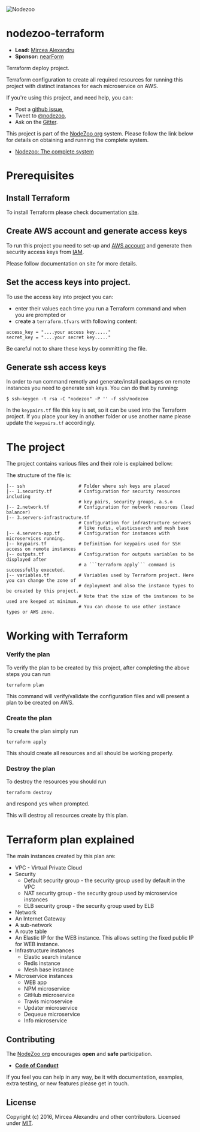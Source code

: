 ![Nodezoo][Logo]

# nodezoo-terraform

- __Lead:__ [Mircea Alexandru][Lead]
- __Sponsor:__ [nearForm][]


Terraform deploy project.

Terraform configuration to create all required resources for running this project with distinct instances for each microservice on AWS.

If you're using this project, and need help, you can:

- Post a [github issue][],
- Tweet to [@nodezoo][],
- Ask on the [Gitter][gitter-url].

This project is part of the [NodeZoo org][] system. Please follow the
link below for details on obtaining and running the complete system.

- [Nodezoo: The complete system][System]


# Prerequisites

## Install Terraform

To install Terraform please check documentation [site](https://www.terraform.io/intro/getting-started/install.html).

## Create AWS account and generate access keys

To run this project you need to set-up and [AWS account](http://console.aws.amazon.com) and generate then security access keys from [IAM](https://console.aws.amazon.com/iam/home).

Please follow documentation on site for more details.

## Set the access keys into project.

To use the access key into project you can:
 * enter their values each time you run a Terraform command and when you are prompted or
 * create a ```terraform.tfvars``` with following content:

```
access_key = "....your access key....."
secret_key = "....your secret key....."
```
 
Be careful not to share these keys by committing the file.
 
## Generate ssh access keys

In order to run command remotly and generate/install packages on remote instances you need to generate ssh keys. You can do that by running:

```
$ ssh-keygen -t rsa -C "nodezoo" -P '' -f ssh/nodezoo
```

In the ```keypairs.tf``` file this key is set, so it can be used into the Terraform project. If you place your key in another folder or use another name please update the ```keypairs.tf``` accordingly.

# The project

The project contains various files and their role is explained bellow:

The structure of the file is:

```
|-- ssh                    # Folder where ssh keys are placed
|-- 1.security.tf          # Configuration for security resources including 
                           # key pairs, security groups, a.s.o
|-- 2.network.tf           # Configuration for network resources (load balancer)
|-- 3.servers-infrastructure.tf
                           # Configuration for infrastructure servers
                           # like redis, elasticsearch and mesh base
|-- 4.servers-app.tf       # Configuration for instances with microservices running.
|-- keypairs.tf            # Definition for keypairs used for SSH access on remote instances
|-- outputs.tf             # Configuration for outputs variables to be displayed after 
                           # a ```terraform apply``` command is successfully executed.
|-- variables.tf           # Variables used by Terraform project. Here you can change the zone of 
                           # deployment and also the instance types to be created by this project. 
                           # Note that the size of the instances to be used are keeped at minimum. 
                           # You can choose to use other instance types or AWS zone.
```


# Working with Terraform

### Verify the plan
To verify the plan to be created by this project, after completing the above steps you can run 
```
terraform plan
```

This command will verify/validate the configuration files and will present a plan to be created on AWS.

### Create the plan

To create the plan simply run

```
terraform apply
```

This should create all resources and all should be working properly.

### Destroy the plan

To destroy the resources you should run 

```
terraform destroy
```

and respond yes when prompted.

This will destroy all resources create by this plan.

# Terraform plan explained

The main instances created by this plan are:

  * VPC - Virtual Private Cloud
  * Security
    * Default security group - the security group used by default in the VPC
    * NAT security group - the security group used by microservice instances
    * ELB security group - the security group used by ELB
  * Network
   * An Internet Gateway
   * A sub-network
   * A route table
   * An Elastic IP for the WEB instance. This allows setting the fixed public IP for WEB instance.
  * Infrastructure instances
    * Elastic search instance
    * Redis instance
    * Mesh base instance
  * Microservice instances
    * WEB app
    * NPM microservice 
    * GitHub microservice
    * Travis microservice
    * Updater microservice
    * Dequeue microservice
    * Info microservice
    

## Contributing
The [NodeZoo org][] encourages __open__ and __safe__ participation.

- __[Code of Conduct][CoC]__

If you feel you can help in any way, be it with documentation, examples, extra testing, or new
features please get in touch.

## License
Copyright (c) 2016, Mircea Alexandru and other contributors.
Licensed under [MIT][].


[MIT]: ./LICENSE
[CoC]: ./CoC.md
[Lead]: https://github.com/mirceaalexandru
[nearForm]: http://www.nearform.com/
[NodeZoo]: http://www.nodezoo.com/
[NodeZoo org]: https://github.com/nodezoo
[Logo]: https://raw.githubusercontent.com/nodezoo/nodezoo-org/master/assets/logo-nodezoo.png
[github issue]: https://github.com/nodezoo/nodezoo-terraform/issues
[@nodezoo]: http://twitter.com/nodezoo
[gitter-url]: https://gitter.im/nodezoo/nodezoo-org
[System]: https://github.com/nodezoo/nodezoo-system

